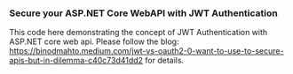 ### Secure your ASP.NET Core WebAPI with JWT Authentication ###
This code here demonstrating the concept of JWT Authentication with ASP.NET core web api. Please follow the blog: https://binodmahto.medium.com/jwt-vs-oauth2-0-want-to-use-to-secure-apis-but-in-dilemma-c40c73d41dd2  for details.
